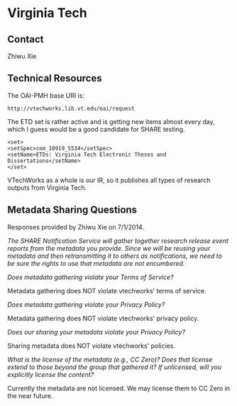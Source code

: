 Virginia Tech
====

Contact
----

Zhiwu Xie

Technical Resources
----

The OAI-PMH base URI is:

    http://vtechworks.lib.vt.edu/oai/request

The ETD set is rather active and is getting new items almost every day, which I guess would be a good candidate for SHARE testing. 

	<set>
	<setSpec>com_10919_5534</setSpec>
	<setName>ETDs: Virginia Tech Electronic Theses and Dissertations</setName>
	</set>

VTechWorks as a whole is our IR, so it publishes all types of research outputs from Virginia Tech.

Metadata Sharing Questions
----

Responses provided by Zhiwu Xie on 7/1/2014.

_The SHARE Notification Service will gather together research release event reports from the metadata you provide. Since we will be reusing your metadata and then retransmitting it to others as notifications, we need to be sure the rights to use that metadata are not encumbered._

_Does metadata gathering violate your Terms of Service?_

Metadata gathering does NOT violate vtechworks' terms of service.

_Does metadata gathering violate your Privacy Policy?_

Metadata gathering does NOT violate vtechworks' privacy policy.

_Does our sharing your metadata violate your Privacy Policy?_

Sharing metadata does NOT violate vtechworks' policies.

_What is the license of the metadata (e.g., CC Zero)? Does that license extend to those beyond the group that gathered it? If unlicensed, will you explicitly license the content?_

Currently the metadata are not licensed. We may license them to CC Zero in the near future.
